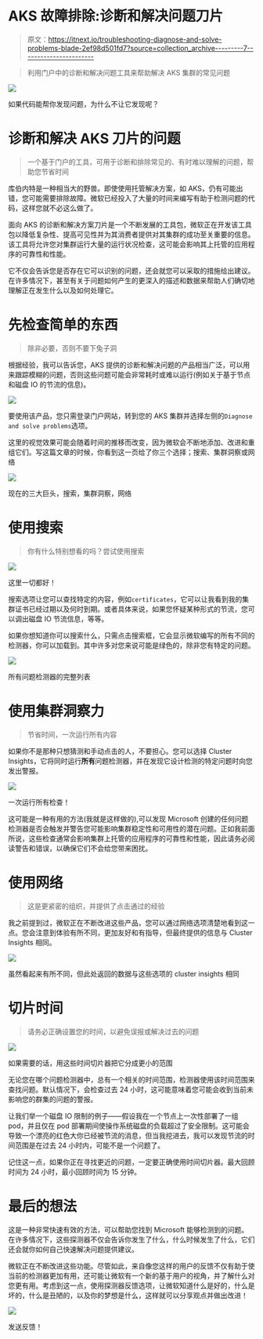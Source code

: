 # AKS 故障排除:诊断和解决问题刀片

> 原文：<https://itnext.io/troubleshooting-diagnose-and-solve-problems-blade-2ef98d501fd7?source=collection_archive---------7----------------------->

> 利用门户中的诊断和解决问题工具来帮助解决 AKS 集群的常见问题

![](img/94f6ce20fe74e51ba9b4f00184601a15.png)

如果代码能帮你发现问题，为什么不让它发现呢？

# 诊断和解决 AKS 刀片的问题

> 一个基于门户的工具，可用于诊断和排除常见的、有时难以理解的问题，帮助您节省时间

库伯内特是一种相当大的野兽。即使使用托管解决方案，如 AKS，仍有可能出错，您可能需要排除故障。微软已经投入了大量的时间来编写有助于检测问题的代码，这样您就不必这么做了。

面向 AKS 的诊断和解决方案刀片是一个不断发展的工具包，微软正在开发该工具包以降低复杂性、提高可见性并为其消费者提供对其集群的成功至关重要的信息。该工具将允许您对集群运行大量的运行状况检查，这可能会影响其上托管的应用程序的可靠性和性能。

它不仅会告诉您是否存在它可以识别的问题，还会就您可以采取的措施给出建议。在许多情况下，甚至有关于问题如何产生的更深入的描述和数据来帮助人们确切地理解正在发生什么以及如何处理它。

# 先检查简单的东西

> 除非必要，否则不要下兔子洞

根据经验，我可以告诉您，AKS 提供的诊断和解决问题的产品相当广泛，可以用来跟踪模糊的问题，否则这些问题可能会非常耗时或难以运行(例如关于基于节点和磁盘 IO 的节流的信息)。

![](img/86ce4987c758046fefb8d37853fcf88d.png)

要使用该产品，您只需登录门户网站，转到您的 AKS 集群并选择左侧的`Diagnose and solve problems`选项。

这里的视觉效果可能会随着时间的推移而改变，因为微软会不断地添加、改进和重组它们。写这篇文章的时候，你看到这一页给了你三个选择；搜索、集群洞察或网络

![](img/02fb1bcd4b66198d38aab25823d7d4c3.png)

现在的三大巨头，搜索，集群洞察，网络

# 使用搜索

> 你有什么特别想看的吗？尝试使用搜索

![](img/58a08b425206cabad96da8ee9b11a4cc.png)

这里一切都好！

搜索选项让您可以查找特定的内容，例如`certificates`，它可以让我看到我的集群证书已经过期以及何时到期。或者具体来说，如果您怀疑某种形式的节流，您可以调出磁盘 IO 节流信息，等等。

如果你想知道你可以搜索什么，只需点击搜索框，它会显示微软编写的所有不同的检测器，你可以加载到。其中许多对您来说可能是绿色的，除非您有特定的问题。

![](img/afa7048c593d9babc212771c85fe93b4.png)

所有问题检测器的完整列表

# 使用集群洞察力

> 节省时间，一次运行所有内容

如果你不是那种只想猜测和手动点击的人，不要担心。您可以选择 Cluster Insights，它将同时运行**所有**问题检测器，并在发现它设计检测的特定问题时向您发出警报。

![](img/c5af382662b25f5df9b6b29435f45bf5.png)

一次运行所有检查！

这可能是一种有用的方法(我就是这样做的),可以发现 Microsoft 创建的任何问题检测器是否会触发并警告您可能影响集群稳定性和可用性的潜在问题。正如我前面所说，这些检查通常会影响集群上托管的应用程序的可靠性和性能，因此请务必阅读警告和错误，以确保它们不会给您带来困扰。

# 使用网络

> 这是更紧密的组织，并提供了点击通过的经验

我之前提到过，微软正在不断改进这些产品，您可以通过网络选项清楚地看到这一点。您会注意到体验有所不同，更加友好和有指导，但最终提供的信息与 Cluster Insights 相同。

![](img/6939fe233c336d78f8cf467c0ecd118b.png)

虽然看起来有所不同，但此处返回的数据与这些选项的 cluster insights 相同

# 切片时间

> 请务必正确设置您的时间，以避免误报或解决过去的问题

![](img/2537afcdb02aea671648f971b580a32a.png)

如果需要的话，用这些时间切片器把它分成更小的范围

无论您在哪个问题检测器中，总有一个相关的时间范围，检测器使用该时间范围来查找问题。默认情况下，会检查过去 24 小时，这可能意味着您可能会收到当前未影响您的群集的问题的警报。

让我们举一个磁盘 IO 限制的例子——假设我在一个节点上一次性部署了一组 pod，并且仅在 pod 部署期间使操作系统磁盘的负载超过了安全限制。这可能会导致一个漂亮的红色大你已经被节流的消息，但当我挖进去，我可以发现节流的时间范围是在过去 24 小时内，可能不是一个问题了。

记住这一点，如果你正在寻找更近的问题，一定要正确使用时间切片器。最大回顾时间为 24 小时，最小回顾时间为 15 分钟。

# 最后的想法

这是一种非常快速有效的方法，可以帮助您找到 Microsoft 能够检测到的问题。在许多情况下，这些探测器不仅会告诉你发生了什么，什么时候发生了什么，它们还会就你如何自己快速解决问题提供建议。

微软正在不断改进这些功能。尽管如此，来自像您这样的用户的反馈不仅有助于使当前的检测器更加有用，还可能让微软有一个新的基于用户的视角，并了解什么对您更有用。考虑到这一点，使用探测器反馈选项，让微软知道什么是好的，什么是坏的，什么是丑陋的，以及你的梦想是什么，这样就可以分享观点并做出改进！

![](img/d9008902fef731c87fcc2181c96dddea.png)

发送反馈！